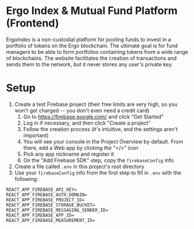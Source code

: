 # Ergo Index & Mutual Fund Platform (Frontend)
ErgoIndex is a non-custodial platform for pooling funds to invest in a portfolio of tokens on the Ergo blockchain.
The ultimate goal is for fund managers to be able to form portfolios containing tokens from a wide range of
blockchains. The website facilitates the creation of transactions and sends them to the network, but it never stores any user's private key.

# Setup
1. Create a test Firebase project (their free limits are very high, so you won't get charged -- you don't even need a credit card)
   1. Go to https://firebase.google.com/ and click "Get Started"
   2. Log in if necessary, and then click "Create a project"
   3. Follow the creation process (it's intuitive, and the settings aren't important)
   4. You will see your console in the Project Overview by default. From there, add a Web app by clicking the "</>" icon
   5. Pick any app nickname and register it
   6. On the "Add Firebase SDK" step, copy the `firebaseConfig` info
2. Create a file called `.env` in this project's root directory
3. Use your `firebaseConfig` info from the first step to fill in `.env` with the following:
```
REACT_APP_FIREBASE_API_KEY=
REACT_APP_FIREBASE_AUTH_DOMAIN=
REACT_APP_FIREBASE_PROJECT_ID=
REACT_APP_FIREBASE_STORAGE_BUCKET=
REACT_APP_FIREBASE_MESSAGING_SENDER_ID=
REACT_APP_FIREBASE_APP_ID=
REACT_APP_FIREBASE_MEASUREMENT_ID=
```
